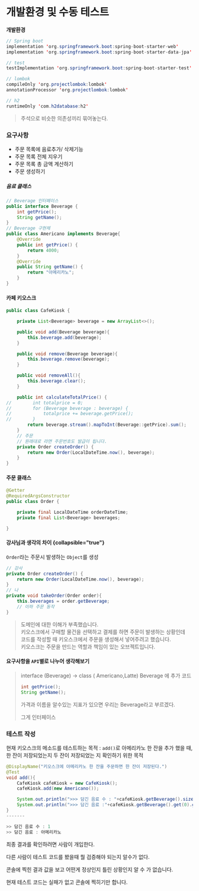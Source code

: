 # 개발환경 및 수동 테스트

**개발환경**
```java
// Spring boot
implementation 'org.springframework.boot:spring-boot-starter-web'
implementation 'org.springframework.boot:spring-boot-starter-data-jpa'

// test
testImplementation 'org.springframework.boot:spring-boot-starter-test'

// lombok
compileOnly 'org.projectlombok:lombok'
annotationProcessor 'org.projectlombok:lombok'

// h2
runtimeOnly 'com.h2database:h2'
```


> 주석으로 비슷한 의존성끼리 묶어놓는다.

### 요구사항

- 주문 목록에 음료추가/ 삭제기능  
- 주문 목록 전체 지우기  
- 주문 목록 총 금액 계산하기  
- 주문 생성하기   

##### 음료 클래스  
```Java
// Beverage 인터페이스 
public interface Beverage {
    int getPrice();
    String getName();
}
// Beverage 구현체
public class Americano implements Beverage{
    @Override
    public int getPrice() {
        return 4000;
    }
    @Override
    public String getName() {
        return "아메리카노";
    }
}
```  

#### 카페 키오스크
```Java
public class CafeKiosk {

    private List<Beverage> beverage = new ArrayList<>();

    public void add(Beverage beverage){
        this.beverage.add(beverage);
    }

    public void remove(Beverage beverage){
        this.beverage.remove(beverage);
    }

    public void removeAll(){
        this.beverage.clear();
    }

    public int calculateTotalPrice() {
//        int totalprice = 0;
//        for (Beverage beverage : beverage) {
//            totalprice += beverage.getPrice();
//        }
        return beverage.stream().mapToInt(Beverage::getPrice).sum();
    }
    // 주문
    // 원래대로 라면 주문번호도 발급이 됩니다.
    private Order createOrder() {
        return new Order(LocalDateTime.now(), beverage);
    }
}
```

#### 주문 클래스
```Java
@Getter
@RequiredArgsConstructor
public class Order {

    private final LocalDateTime orderDateTime;
    private final List<Beverage> beverages;

}
```  
#### 강사님과 생각의 차이 {collapsible="true"}  
`Order`라는 주문시 발생하는 `Object`를 생성 
```Java
// 강사
private Order createOrder() {
    return new Order(LocalDateTime.now(), beverage);
}
// 나
private void takeOrder(Order order){
    this.beverages = order.getBeverage; 
    // 이하 주문 동작
}
```  
> 도메인에 대한 이해가 부족했습니다.  
> 키오스크에서 구매할 물건을 선택하고 결제를 하면 주문이 발생하는 상황인데  
> 코드를 작성할 때 키오스크에서 주문을 생성해서 넣어주려고 했습니다.  
> 키오스크는 주문을 만드는 역할과 책임이 있는 오브젝트입니다.

####  요구사항을 `API`별로 나누어 생각해보기   

> interface (Beverage) → class ( Americano,Latte)
> Beverage 에 추가 코드
>
> ```java
> int getPrice();
> String getName();
> ```
>
> 가격과 이름을 알수있는 지표가 있으면 우리는 Beverage라고 부르겠다.
>
> 그게 인터페이스
>

### 테스트 작성
현재 키오스크의 메소드를 테스트하는 목적
: `add()`로 아메리카노 한 잔을 추가 했을 때, 한 잔이 저장되었는지 두 잔이 저장되었는 지
확인하기 위한 목적

```java
@DisplayName("키오스크에 아메리카노 한 잔을 주문하면 한 잔이 저장된다.")
@Test
void add(){
    CafeKiosk cafeKiosk = new CafeKiosk();
    cafeKiosk.add(new Americano());

    System.out.println(">>> 담긴 음료 수 : "+cafeKiosk.getBeverage().size());
    System.out.println(">>> 담긴 음료 :"+cafeKiosk.getBeverage().get(0).getName());
}
-------

>> 담긴 음료 수 : 1
>> 담긴 음료 : 아메리카노
```

<procedure title="현재 테스트 코드의 문제점">
    <step>
        <p>최종 결과를 확인하려면 사람이 개입한다.</p> 
    </step>
    <step>
        <p>다른 사람이 테스트 코드를 봤을때 뭘 검증해야 되는지 알수가 없다.</p>
        <p>콘솔에 찍힌 결과 값을 보고 어떤게 정상인지 틀린 상황인지 알 수 가 없습니다.</p>
        <p>현재 테스트 코드는 실패가 없고 콘솔에 찍히기만 합니다.</p>
    </step>
</procedure>